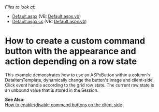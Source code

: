 <!-- default file list -->
*Files to look at*:

* [Default.aspx](./CS/UnboundRowStateImage/Default.aspx) (VB: [Default.aspx.vb](./VB/UnboundRowStateImage/Default.aspx.vb))
* [Default.aspx.cs](./CS/UnboundRowStateImage/Default.aspx.cs) (VB: [Default.aspx.vb](./VB/UnboundRowStateImage/Default.aspx.vb))
<!-- default file list end -->
# How to create a custom command button with the appearance and action depending on a row state


<p>This example demonstrates how to use an ASPxButton within a column's DataItemTemplate, dynamically change the button's image and client-side Click event handle according to the grid row state. The current row state is an unbound value that is stored in the Session.</p><p><strong>See Also:</strong><br />
<a href="https://www.devexpress.com/Support/Center/p/E2345">How to enable/disable command buttons on the client side</a></p>

<br/>


